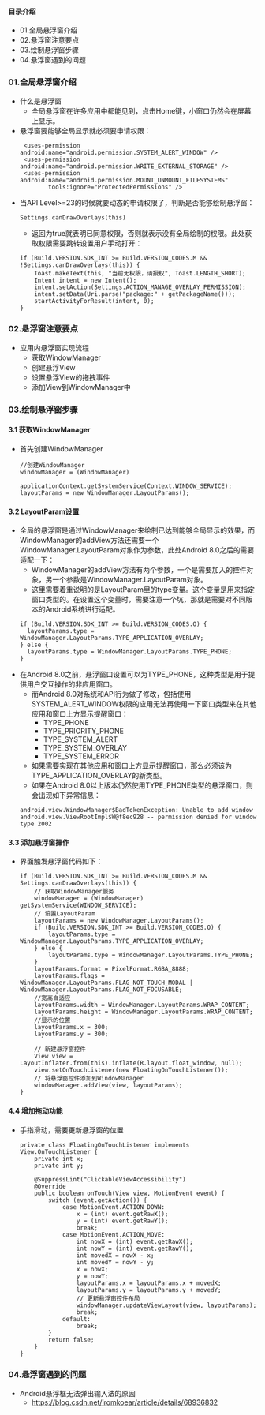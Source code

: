 #### 目录介绍
- 01.全局悬浮窗介绍
- 02.悬浮窗注意要点
- 03.绘制悬浮窗步骤
- 04.悬浮窗遇到的问题




### 01.全局悬浮窗介绍
- 什么是悬浮窗
    - 全局悬浮窗在许多应用中都能见到，点击Home键，小窗口仍然会在屏幕上显示。
- 悬浮窗要能够全局显示就必须要申请权限：
    ```
     <uses-permission android:name="android.permission.SYSTEM_ALERT_WINDOW" />
     <uses-permission android:name="android.permission.WRITE_EXTERNAL_STORAGE" />
     <uses-permission android:name="android.permission.MOUNT_UNMOUNT_FILESYSTEMS"
            tools:ignore="ProtectedPermissions" />
    ```
- 当API Level>=23的时候就要动态的申请权限了，判断是否能够绘制悬浮窗：
    ```
    Settings.canDrawOverlays(this)
    ```
    - 返回为true就表明已同意权限，否则就表示没有全局绘制的权限。此处获取权限需要跳转设置用户手动打开：
    ```
    if (Build.VERSION.SDK_INT >= Build.VERSION_CODES.M && !Settings.canDrawOverlays(this)) {
        Toast.makeText(this, "当前无权限，请授权", Toast.LENGTH_SHORT);
        Intent intent = new Intent();
        intent.setAction(Settings.ACTION_MANAGE_OVERLAY_PERMISSION);
        intent.setData(Uri.parse("package:" + getPackageName()));
        startActivityForResult(intent, 0);
    }
    ```


### 02.悬浮窗注意要点
- 应用内悬浮窗实现流程
    - 获取WindowManager
    - 创建悬浮View
    - 设置悬浮View的拖拽事件
    - 添加View到WindowManager中




### 03.绘制悬浮窗步骤
#### 3.1 获取WindowManager
- 首先创建WindowManager
    ```
    //创建WindowManager
    windowManager = (WindowManager)
            applicationContext.getSystemService(Context.WINDOW_SERVICE);
    layoutParams = new WindowManager.LayoutParams();
    ```

#### 3.2 LayoutParam设置
- 全局的悬浮窗是通过WindowManager来绘制已达到能够全局显示的效果，而WindowManager的addView方法还需要一个WindowManager.LayoutParam对象作为参数，此处Android 8.0之后的需要适配一下：
    - WindowManager的addView方法有两个参数，一个是需要加入的控件对象，另一个参数是WindowManager.LayoutParam对象。
    - 这里需要着重说明的是LayoutParam里的type变量。这个变量是用来指定窗口类型的。在设置这个变量时，需要注意一个坑，那就是需要对不同版本的Android系统进行适配。
    ```
    if (Build.VERSION.SDK_INT >= Build.VERSION_CODES.O) {
      layoutParams.type = WindowManager.LayoutParams.TYPE_APPLICATION_OVERLAY;
    } else {
      layoutParams.type = WindowManager.LayoutParams.TYPE_PHONE;
    }
    ```
- 在Android 8.0之前，悬浮窗口设置可以为TYPE_PHONE，这种类型是用于提供用户交互操作的非应用窗口。
    - 而Android 8.0对系统和API行为做了修改，包括使用SYSTEM_ALERT_WINDOW权限的应用无法再使用一下窗口类型来在其他应用和窗口上方显示提醒窗口：
        - TYPE_PHONE
        - TYPE_PRIORITY_PHONE
        - TYPE_SYSTEM_ALERT
        - TYPE_SYSTEM_OVERLAY
        - TYPE_SYSTEM_ERROR
    - 如果需要实现在其他应用和窗口上方显示提醒窗口，那么必须该为TYPE_APPLICATION_OVERLAY的新类型。
    - 如果在Android 8.0以上版本仍然使用TYPE_PHONE类型的悬浮窗口，则会出现如下异常信息：
    ```
    android.view.WindowManager$BadTokenException: Unable to add window android.view.ViewRootImpl$W@f8ec928 -- permission denied for window type 2002
    ```


#### 3.3 添加悬浮窗操作
- 界面触发悬浮窗代码如下：
    ```
    if (Build.VERSION.SDK_INT >= Build.VERSION_CODES.M && Settings.canDrawOverlays(this)) {
        // 获取WindowManager服务
        windowManager = (WindowManager) getSystemService(WINDOW_SERVICE);
        // 设置LayoutParam
        layoutParams = new WindowManager.LayoutParams();
        if (Build.VERSION.SDK_INT >= Build.VERSION_CODES.O) {
            layoutParams.type = WindowManager.LayoutParams.TYPE_APPLICATION_OVERLAY;
        } else {
            layoutParams.type = WindowManager.LayoutParams.TYPE_PHONE;
        }
        layoutParams.format = PixelFormat.RGBA_8888;
        layoutParams.flags = WindowManager.LayoutParams.FLAG_NOT_TOUCH_MODAL | WindowManager.LayoutParams.FLAG_NOT_FOCUSABLE;
        //宽高自适应
        layoutParams.width = WindowManager.LayoutParams.WRAP_CONTENT;
        layoutParams.height = WindowManager.LayoutParams.WRAP_CONTENT;
        //显示的位置
        layoutParams.x = 300;
        layoutParams.y = 300;
    
        // 新建悬浮窗控件
        View view = LayoutInflater.from(this).inflate(R.layout.float_window, null);
        view.setOnTouchListener(new FloatingOnTouchListener());
        // 将悬浮窗控件添加到WindowManager
        windowManager.addView(view, layoutParams);
    }
    ```


#### 4.4 增加拖动功能
- 手指滑动，需要更新悬浮窗的位置
    ```
    private class FloatingOnTouchListener implements View.OnTouchListener {
        private int x;
        private int y;
    
        @SuppressLint("ClickableViewAccessibility")
        @Override
        public boolean onTouch(View view, MotionEvent event) {
            switch (event.getAction()) {
                case MotionEvent.ACTION_DOWN:
                    x = (int) event.getRawX();
                    y = (int) event.getRawY();
                    break;
                case MotionEvent.ACTION_MOVE:
                    int nowX = (int) event.getRawX();
                    int nowY = (int) event.getRawY();
                    int movedX = nowX - x;
                    int movedY = nowY - y;
                    x = nowX;
                    y = nowY;
                    layoutParams.x = layoutParams.x + movedX;
                    layoutParams.y = layoutParams.y + movedY;
                    // 更新悬浮窗控件布局
                    windowManager.updateViewLayout(view, layoutParams);
                    break;
                default:
                    break;
            }
            return false;
        }
    }
    ```


### 04.悬浮窗遇到的问题
- Android悬浮框无法弹出输入法的原因
    - https://blog.csdn.net/iromkoear/article/details/68936832























